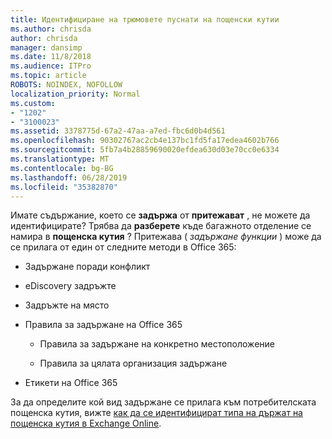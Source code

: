 ```yaml
---
title: Идентифициране на трюмовете пуснати на пощенски кутии
ms.author: chrisda
author: chrisda
manager: dansimp
ms.date: 11/8/2018
ms.audience: ITPro
ms.topic: article
ROBOTS: NOINDEX, NOFOLLOW
localization_priority: Normal
ms.custom:
- "1202"
- "3100023"
ms.assetid: 3378775d-67a2-47aa-a7ed-fbc6d0b4d561
ms.openlocfilehash: 90302767ac2cb4e137bc1fd5fa17edea4602b766
ms.sourcegitcommit: 5fb7a4b28859690020efdea630d03e70cc0e6334
ms.translationtype: MT
ms.contentlocale: bg-BG
ms.lasthandoff: 06/28/2019
ms.locfileid: "35382870"
---
```

Имате съдържание, което се **задържа** от **притежават** , не можете да идентифицирате? Трябва да **разберете** къде багажното отделение се намира в **пощенска кутия** ? Притежава ( *задържане функции* ) може да се прилага от един от следните методи в Office 365:
  
- Задържане поради конфликт

- eDiscovery задръжте

- Задръжте на място

- Правила за задържане на Office 365 

  - Правила за задържане на конкретно местоположение

  - Правила за цялата организация задържане

- Етикети на Office 365

За да определите кой вид задържане се прилага към потребителската пощенска кутия, вижте [как да се идентифицират типа на държат на пощенска кутия в Exchange Online](https://docs.microsoft.com/office365/securitycompliance/identify-a-hold-on-an-exchange-online-mailbox).
